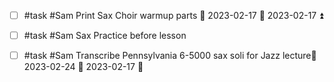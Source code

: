 - [ ] #task #Sam Print Sax Choir warmup parts 📅 2023-02-17 🛫 2023-02-17 ⏫ 
- [ ] #task #Sam Sax Practice before lesson
- [ ] #task #Sam Transcribe Pennsylvania 6-5000 sax soli for Jazz lecture📅 2023-02-24 🛫 2023-02-17 🔼 

